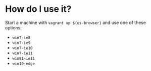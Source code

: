 # How do I use it?

Start a machine with `vagrant up ${os-browser}` and use one of these options:

* `win7-ie8`
* `win7-ie9`
* `win7-ie10`
* `win7-ie11`
* `win81-ie11`
* `win10-edge`
